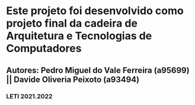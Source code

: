 # Este projeto foi desenvolvido como projeto final da cadeira de Arquitetura e Tecnologias de Computadores 
## Autores: Pedro Miguel do Vale Ferreira (a95699) || Davide Oliveria Peixoto (a93494)
### LETI 2021.2022
